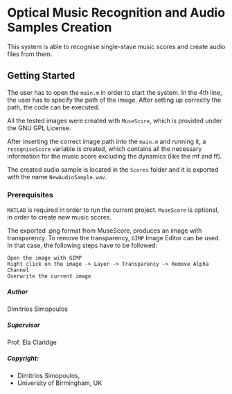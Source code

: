 # Optical Music Recognition and Audio Samples Creation

This system is able to recognise single-stave music scores and create audio files from them.

## Getting Started

The user has to open the `main.m` in order to start the system.
In the 4th line, the user has to specify the path of the image.
After setting up correctly the path, the code can be executed.

All the tested images were created with `MuseScore`, which is provided under the GNU GPL License.

After inserting the correct image path into the `main.m` and running it, a `recogniseScore` variable is created, which contains all the necessary information for the music score excluding the dynamics (like the mf and ff).

The created audio sample is located in the `Scores` folder and it is exported with the name `NewAudioSample.wav`.

### Prerequisites

`MATLAB` is required in order to run the current project.
`MuseScore` is optional, in order to create new music scores.

The exported .png format from MuseScore, produces an image with transparency.
To remove the transparency, `GIMP` Image Editor can be used.
In that case, the following steps have to be followed:

```
Open the image with GIMP
Right click on the image -> Layer -> Transparency -> Remove Alpha Channel
Overwrite the current image
```

##### Author
Dimitrios Simopoulos

##### Supervisor
Prof. Ela Claridge

##### Copyright: 
- Dimitrios Simopoulos, 
- University of Birmingham, UK
